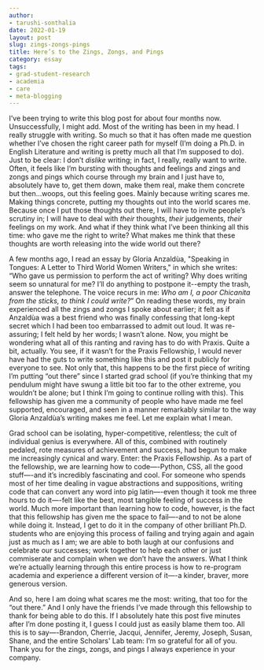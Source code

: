 ```yaml
---
author: 
- tarushi-sonthalia
date: 2022-01-19
layout: post
slug: zings-zongs-pings
title: Here’s to the Zings, Zongs, and Pings
category: essay
tags:
- grad-student-research
- academia
- care
- meta-blogging
---
```


I’ve been trying to write this blog post for about four months now. Unsuccessfully, I might add. Most of the writing has been in my head. I really struggle with writing. So much so that it has often made me question whether I’ve chosen the right career path for myself (I’m doing a Ph.D. in English Literature and writing is pretty much all that I’m supposed to do). Just to be clear: I don’t *dislike* writing; in fact, I really, really want to write. Often, it feels like I’m bursting with thoughts and feelings and zings and zongs and pings which course through my brain and I just have to, absolutely have to, get them down, make them real, make them concrete but then…woops, out this feeling goes. Mainly because writing scares me. Making things concrete, putting my thoughts out into the world scares me. Because once I put those thoughts out there, I will have to invite people’s scrutiny in; I will have to deal with *their* thoughts, *their* judgements, *their* feelings on my work. And what if they think what I’ve been thinking all this time: who gave me the right to write? What makes me think that these thoughts are worth releasing into the wide world out there? 

A few months ago, I read an essay by Gloria Anzaldùa, "Speaking in Tongues: A Letter to Third World Women Writers," in which she writes: “Who gave us permission to perform the act of writing? Why does writing seem so unnatural for me? I’ll do anything to postpone it--empty the trash, answer the telephone. The voice recurs in me: *Who am I, a poor Chicanita from the sticks, to think I could write?*” On reading these words, my brain experienced all the zings and zongs I spoke about earlier; it felt as if Anzaldùa was a best friend who was finally confessing that long-kept secret which I had been too embarrassed to admit out loud. It was re-assuring; I felt held by her words; I wasn’t alone. Now, you might be wondering what all of this ranting and raving has to do with Praxis. Quite a bit, actually. You see, if it wasn’t for the Praxis Fellowship, I would never have had the guts to write something like this and post it publicly for everyone to see. Not only that, this happens to be the first piece of writing I’m putting “out there” since I started grad school (if you’re thinking that my pendulum might have swung a little bit too far to the other extreme, you wouldn’t be alone; but I think I’m going to continue rolling with this). This fellowship has given me a community of people who have made me feel supported, encouraged, and seen in a manner remarkably similar to the way Gloria Anzaldùa’s writing makes me feel. Let me explain what I mean.

Grad school can be isolating, hyper-competitive, relentless; the cult of individual genius is everywhere. All of this, combined with routinely pedaled, rote measures of achievement and success, had begun to make me increasingly cynical and wary. Enter: the Praxis Fellowship. As a part of the fellowship, we are learning how to code—-Python, CSS, all the good stuff—-and it’s incredibly fascinating and cool. For someone who spends most of her time dealing in vague abstractions and suppositions, writing code that can convert any word into pig latin—-even though it took me three hours to do it—-felt like the best, most tangible feeling of success in the world. Much more important than learning how to code, however, is the fact that this fellowship has given me the space to fail—-and to not be alone while doing it. Instead, I get to do it in the company of other brilliant Ph.D. students who are enjoying this process of failing and trying again and again just as much as I am; we are able to both laugh at our confusions and celebrate our successes; work together to help each other or just commiserate and complain when we don’t have the answers. What I think we’re actually learning through this entire process is how to re-program academia and experience a different version of it—-a kinder, braver, more generous version. 

And so, here I am doing what scares me the most: writing, that too for the “out there.” And I only have the friends I’ve made through this fellowship to thank for being able to do this. If I absolutely hate this post five minutes after I’m done posting it, I guess I could just as easily blame them too. All this is to say—-Brandon, Cherrie, Jacqui, Jennifer, Jeremy, Joseph, Susan, Shane, and the entire Scholars' Lab team: I’m so grateful for all of you. Thank you for the zings, zongs, and pings I always experience in your company.

